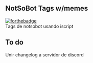 ## NotSoBot Tags w/memes
[![forthebadge](https://forthebadge.com/images/badges/built-with-love.svg)](https://forthebadge.com)  
Tags de notsobot usando iscript
## To do  
Unir changelog a servidor de discord  

